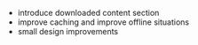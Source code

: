 - introduce downloaded content section
- improve caching and improve offline situations
- small design improvements